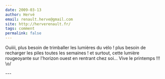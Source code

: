 ```yaml
---
date: 2009-03-13
author: Hervé
email: renault.herve@gmail.com
site: http://herverenault.fr/
tags: comment
permalink: false
---
```


<p>Ouiiii, plus besoin de trimballer les lumières du vélo ! plus besoin de recharger les piles toutes les semaines ! et surtout, cette lumière rougeoyante sur l'horizon ouest en rentrant chez soi... Vive le printemps !!!<br />
\o/</p>
---